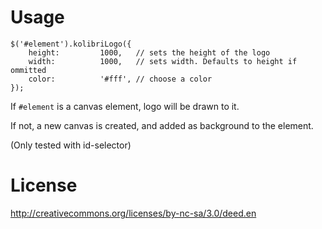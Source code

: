# Usage

    $('#element').kolibriLogo({
        height:         1000,   // sets the height of the logo
        width:          1000,   // sets width. Defaults to height if ommitted
        color:          '#fff', // choose a color
    });

If <code>#element</code> is a canvas element, logo will be drawn to it.

If not, a new canvas is created, and added as background to the element.

(Only tested with id-selector)

# License

http://creativecommons.org/licenses/by-nc-sa/3.0/deed.en